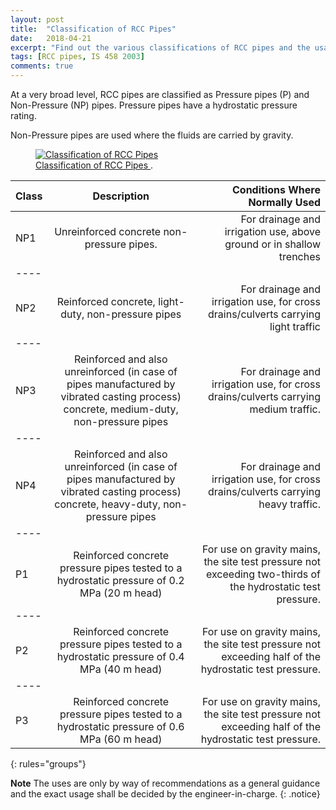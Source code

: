 ```yaml
---
layout: post
title:  "Classification of RCC Pipes"
date:   2018-04-21
excerpt: "Find out the various classifications of RCC pipes and the usage of each classification."
tags: [RCC pipes, IS 458 2003]
comments: true
---
```


At a very broad level, RCC pipes are classified as Pressure pipes (P) and Non-Pressure (NP) pipes. Pressure pipes have a hydrostatic pressure rating.

Non-Pressure pipes are used where the fluids are carried by gravity.

<figure>
	<a href="http://pratikarccpipes.com/"><img src="http://pratikarccpipes.com/images/rcc-spun-pipe-hyderabad.jpg" alt="Classification of RCC Pipes"></a>
	<figcaption><a href="http://pratikarccpipes.com/" title="RCC pipe classification.">Classification of RCC Pipes
</a>.</figcaption>
</figure>

| Class | Description | Conditions Where Normally Used |
|:--------|:-------:|--------:|
| NP1   | Unreinforced concrete non-pressure pipes.   | For drainage and irrigation use, above ground or in shallow trenches |
|----
| NP2   | Reinforced concrete, light-duty, non-pressure pipes | For drainage and irrigation use, for cross drains/culverts carrying light traffic  |
|----
| NP3   | Reinforced and also unreinforced (in case of pipes manufactured by vibrated casting process) concrete, medium-duty, non-pressure pipes  | For drainage and irrigation use, for cross drains/culverts carrying medium traffic.   |
|----
| NP4   | Reinforced and also unreinforced (in case of pipes manufactured by vibrated casting process) concrete, heavy-duty, non-pressure pipes   | For drainage and irrigation use, for cross drains/culverts carrying heavy traffic.   |
|----
| P1   | Reinforced concrete pressure pipes tested to a hydrostatic pressure of 0.2 MPa (20 m head)   | For use on gravity mains, the site test pressure not exceeding two-thirds of the hydrostatic test pressure.   |
|----
| P2   | Reinforced concrete pressure pipes tested to a hydrostatic pressure of 0.4 MPa (40 m head)   | For use on gravity mains, the site test pressure not exceeding half of the hydrostatic test pressure. |
|----
| P3   | Reinforced concrete pressure pipes tested to a hydrostatic pressure of 0.6 MPa (60 m head)   | For use on gravity mains, the site test pressure not exceeding half of the hydrostatic test pressure.  |
{: rules="groups"}

**Note** The uses are only by way of recommendations as a general guidance and the exact usage shall be decided by the engineer-in-charge.
{: .notice}
